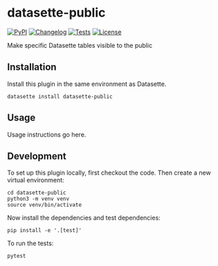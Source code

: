 # datasette-public

[![PyPI](https://img.shields.io/pypi/v/datasette-public.svg)](https://pypi.org/project/datasette-public/)
[![Changelog](https://img.shields.io/github/v/release/simonw/datasette-public?include_prereleases&label=changelog)](https://github.com/simonw/datasette-public/releases)
[![Tests](https://github.com/simonw/datasette-public/workflows/Test/badge.svg)](https://github.com/simonw/datasette-public/actions?query=workflow%3ATest)
[![License](https://img.shields.io/badge/license-Apache%202.0-blue.svg)](https://github.com/simonw/datasette-public/blob/main/LICENSE)

Make specific Datasette tables visible to the public

## Installation

Install this plugin in the same environment as Datasette.

    datasette install datasette-public

## Usage

Usage instructions go here.

## Development

To set up this plugin locally, first checkout the code. Then create a new virtual environment:

    cd datasette-public
    python3 -m venv venv
    source venv/bin/activate

Now install the dependencies and test dependencies:

    pip install -e '.[test]'

To run the tests:

    pytest
